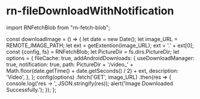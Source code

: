 # rn-fileDownloadWithNotification

import RNFetchBlob from "rn-fetch-blob";

  const downloadImage = () => {
    let date = new Date();
    let image_URL = REMOTE_IMAGE_PATH;
    let ext = getExtention(image_URL);
    ext = '.' + ext[0];
    const {config, fs} = RNFetchBlob;
    let PictureDir = fs.dirs.PictureDir;
    let options = {
      fileCache: true,
      addAndroidDownloads: {
        useDownloadManager: true,
        notification: true,
        path:
          PictureDir +
          '/video_' +
          Math.floor(date.getTime() + date.getSeconds() / 2) +
          ext,
        description: 'Video',
      },
    };
    config(options)
      .fetch('GET', image_URL)
      .then(res => {
        console.log('res -> ', JSON.stringify(res));
        alert('Image Downloaded Successfully.');
      });
  };
